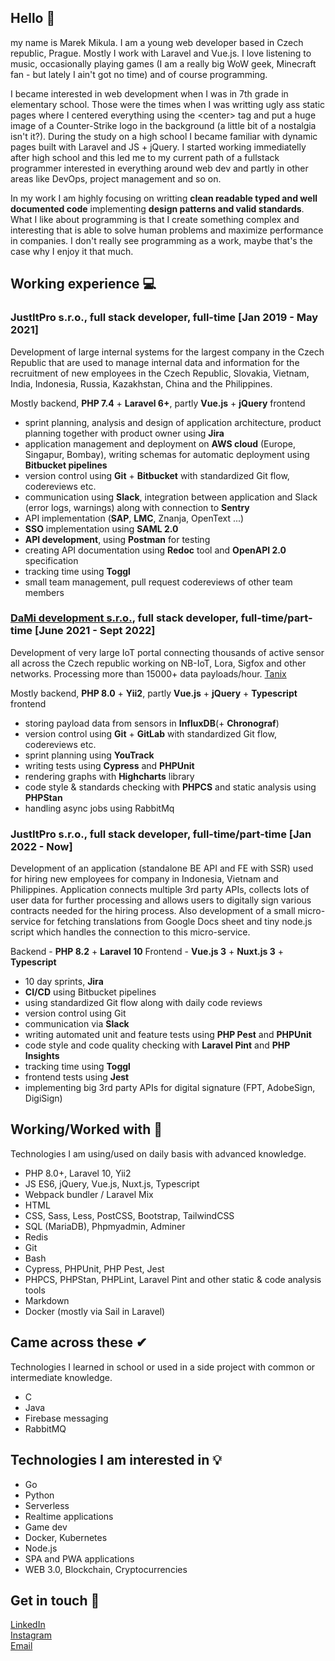 ## Hello 👋

my name is Marek Mikula. I am a young web developer based in Czech republic, Prague. Mostly I work with Laravel and Vue.js. I love listening to music, occasionally playing games (I am a really big WoW geek, Minecraft fan - but lately I ain't got no time) and of course programming. 

I became interested in web development when I was in 7th grade in elementary school. Those were the times when I was writting ugly ass static pages where I centered everything using the \<center\> tag and put a huge image of a Counter-Strike logo in the background (a little bit of a nostalgia isn't it?). During the study on a high school I became familiar with dynamic pages built with Laravel and JS + jQuery. I started working immediatelly after high school and this led me to my current path of a fullstack programmer interested in everything around web dev and partly in other areas like DevOps, project management and so on.

In my work I am highly focusing on writting **clean readable typed and well documented code** implementing **design patterns and valid standards**. What I like about programming is that I create something complex and interesting that is able to solve human problems and maximize performance in companies. I don't really see programming as a work, maybe that's the case why I enjoy it that much.

## Working experience 💻

### JustItPro s.r.o., full stack developer, full-time \[Jan 2019 - May 2021\]

Development of large internal systems for the largest company in the Czech Republic that are used to manage internal data and information for the recruitment of new employees in the Czech Republic, Slovakia, Vietnam, India, Indonesia, Russia, Kazakhstan, China and the Philippines.

Mostly backend, **PHP 7.4** + **Laravel 6+**, partly **Vue.js** + **jQuery** frontend

- sprint planning, analysis and design of application architecture, product planning together with product owner using **Jira**
- application management and deployment on **AWS cloud** (Europe, Singapur, Bombay), writing schemas for automatic deployment using **Bitbucket pipelines**
- version control using **Git** + **Bitbucket** with standardized Git flow, codereviews etc.
- communication using **Slack**, integration between application and Slack (error logs, warnings) along with connection to **Sentry**
- API implementation (**SAP**, **LMC**, Znanja, OpenText ...)
- **SSO** implementation using **SAML 2.0**
- **API development**, using **Postman** for testing
- creating API documentation using **Redoc** tool and **OpenAPI 2.0** specification
- tracking time using **Toggl**
- small team management, pull request codereviews of other team members

### [DaMi development s.r.o.](https://www.damidev.com/), full stack developer, full-time/part-time \[June 2021 - Sept 2022\]

Development of very large IoT portal connecting thousands of active sensor all across the Czech republic working on NB-IoT, Lora, Sigfox and other networks. Processing more than 15000+ data payloads/hour. [Tanix](https://tanix.cz/)

Mostly backend, **PHP 8.0** + **Yii2**, partly **Vue.js** + **jQuery** + **Typescript** frontend

- storing payload data from sensors in **InfluxDB**(+ **Chronograf**)
- version control using **Git** + **GitLab** with standardized Git flow, codereviews etc.
- sprint planning using **YouTrack**
- writing tests using **Cypress** and **PHPUnit**
- rendering graphs with **Highcharts** library
- code style & standards checking with **PHPCS** and static analysis using **PHPStan**
- handling async jobs using RabbitMq

### JustItPro s.r.o., full stack developer, full-time/part-time \[Jan 2022 - Now\]

Development of an application (standalone BE API and FE with SSR) used for hiring new employees for company in Indonesia, Vietnam and Philippines. Application connects multiple 3rd party APIs, collects lots of user data for further processing and allows users to digitally sign various contracts needed for the hiring process. Also development of a small micro-service for fetching translations from Google Docs sheet and tiny node.js script which handles the connection to this micro-service.

Backend - **PHP 8.2** + **Laravel 10**
Frontend - **Vue.js 3** + **Nuxt.js 3** + **Typescript**

- 10 day sprints, **Jira**
- **CI/CD** using Bitbucket pipelines
- using standardized Git flow along with daily code reviews
- version control using Git
- communication via **Slack**
- writing automated unit and feature tests using **PHP Pest** and **PHPUnit**
- code style and code quality checking with **Laravel Pint** and **PHP Insights**
- tracking time using **Toggl**
- frontend tests using **Jest**
- implementing big 3rd party APIs for digital signature (FPT, AdobeSign, DigiSign)

## Working/Worked with 💪

Technologies I am using/used on daily basis with advanced knowledge.
  
- PHP 8.0+, Laravel 10, Yii2
- JS ES6, jQuery, Vue.js, Nuxt.js, Typescript
- Webpack bundler / Laravel Mix
- HTML
- CSS, Sass, Less, PostCSS, Bootstrap, TailwindCSS
- SQL (MariaDB), Phpmyadmin, Adminer
- Redis
- Git
- Bash
- Cypress, PHPUnit, PHP Pest, Jest
- PHPCS, PHPStan, PHPLint, Laravel Pint and other static & code analysis tools
- Markdown
- Docker (mostly via Sail in Laravel)

## Came across these ✔

Technologies I learned in school or used in a side project with common or intermediate knowledge.
  
- C
- Java
- Firebase messaging
- RabbitMQ

## Technologies I am interested in 💡

- Go
- Python
- Serverless
- Realtime applications
- Game dev
- Docker, Kubernetes
- Node.js
- SPA and PWA applications
- WEB 3.0, Blockchain, Cryptocurrencies

## Get in touch 📩

[LinkedIn](https://www.linkedin.com/in/marek-mikula/)<br/>
[Instagram](https://www.instagram.com/susboycore/)<br/>
[Email](mailto:marek.mikula01@gmail.com)
